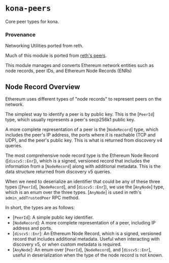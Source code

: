 # `kona-peers`

Core peer types for kona.

### Provenance

Networking Utilities ported from reth.

Much of this module is ported from [reth's peers][peers].

[peers]: https://github.com/paradigmxyz/reth/blob/0e087ae1c35502f0b8d128c64e4c57269af20c0e/crates/net/peers/src/lib.rs

This module manages and converts Ethereum network entities such as node records, peer IDs, and
Ethereum Node Records (ENRs)

## Node Record Overview

Ethereum uses different types of "node records" to represent peers on the network.

The simplest way to identify a peer is by public key. This is the [`PeerId`] type, which usually
represents a peer's secp256k1 public key.

A more complete representation of a peer is the [`NodeRecord`] type, which includes the peer's
IP address, the ports where it is reachable (TCP and UDP), and the peer's public key. This is
what is returned from discovery v4 queries.

The most comprehensive node record type is the Ethereum Node Record ([`discv5::Enr`]), which is
a signed, versioned record that includes the information from a [`NodeRecord`] along with
additional metadata. This is the data structure returned from discovery v5 queries.

When we need to deserialize an identifier that could be any of these three types ([`PeerId`],
[`NodeRecord`], and [`discv5::Enr`]), we use the [`AnyNode`] type, which is an enum over the
three types. [`AnyNode`] is used in reth's `admin_addTrustedPeer` RPC method.

In short, the types are as follows:
- [`PeerId`]: A simple public key identifier.
- [`NodeRecord`]: A more complete representation of a peer, including IP address and ports.
- [`discv5::Enr`]: An Ethereum Node Record, which is a signed, versioned record that includes
  additional metadata. Useful when interacting with discovery v5, or when custom metadata is
  required.
- [`AnyNode`]: An enum over [`PeerId`], [`NodeRecord`], and [`discv5::Enr`], useful in
  deserialization when the type of the node record is not known.
